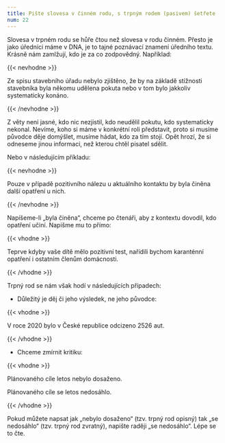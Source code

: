 ```yaml
---
title: Pište slovesa v činném rodu, s trpným rodem (pasivem) šetřete
num: 22
---
```

Slovesa v trpném rodu se hůře čtou než slovesa v rodu činném. Přesto je jako úředníci máme v DNA, je to tajné poznávací znamení úředního textu. Krásně nám zamlžují, kdo je za co zodpovědný. Například:

{{< nevhodne >}}

Ze spisu stavebního úřadu nebylo zjištěno, že by na základě stížnosti stavebníka byla někomu udělena pokuta nebo v tom bylo jakkoliv systematicky konáno.

{{< /nevhodne >}}

Z věty není jasné, kdo nic nezjistil, kdo neudělil pokutu, kdo systematicky nekonal. Nevíme, koho si máme v konkrétní roli představit, proto si musíme původce děje domýšlet, musíme hádat, kdo za tím stojí. Opět hrozí, že si odneseme jinou informaci, než kterou chtěl pisatel sdělit.

Nebo v následujícím příkladu:

{{< nevhodne >}}

Pouze v případě pozitivního nálezu u aktuálního kontaktu by byla činěna další opatření u nich.

{{< /nevhodne >}}

Napíšeme-li „byla činěna“, chceme po čtenáři, aby z kontextu dovodil, kdo opatření učiní. Napišme mu to přímo:

{{< vhodne >}}

Teprve kdyby vaše dítě mělo pozitivní test, nařídili bychom karanténní opatření i ostatním členům domácnosti.

{{< /vhodne >}}

Trpný rod se nám však hodí v následujících případech:

* Důležitý je děj či jeho výsledek, ne jeho původce:

{{< vhodne >}}

V roce 2020 bylo v České republice odcizeno 2526 aut.

{{< /vhodne >}}

* Chceme zmírnit kritiku:

{{< vhodne >}}

Plánovaného cíle letos nebylo dosaženo.

Plánovaného cíle se letos nedosáhlo.

{{< /vhodne >}}

Pokud můžete napsat jak „nebylo dosaženo“ (tzv. trpný rod opisný) tak „se nedosáhlo“ (tzv. trpný rod zvratný), napište raději „se nedosáhlo“. Lépe se to čte.